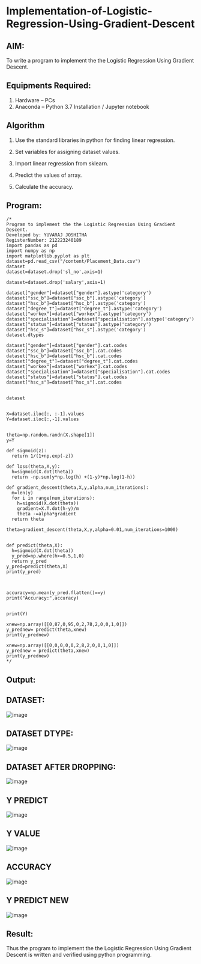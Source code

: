 # Implementation-of-Logistic-Regression-Using-Gradient-Descent

## AIM:
To write a program to implement the the Logistic Regression Using Gradient Descent.

## Equipments Required:
1. Hardware – PCs
2. Anaconda – Python 3.7 Installation / Jupyter notebook

## Algorithm
1. Use the standard libraries in python for finding linear regression.

2. Set variables for assigning dataset values.

3. Import linear regression from sklearn.

4. Predict the values of array.

5. Calculate the accuracy. 













## Program:
```
/*
Program to implement the the Logistic Regression Using Gradient Descent.
Developed by: YUVARAJ JOSHITHA
RegisterNumber: 212223240189
import pandas as pd
import numpy as np
import matplotlib.pyplot as plt
dataset=pd.read_csv("/content/Placement_Data.csv")
dataset
dataset=dataset.drop('sl_no',axis=1)

dataset=dataset.drop('salary',axis=1)

dataset["gender"]=dataset["gender"].astype('category')
dataset["ssc_b"]=dataset["ssc_b"].astype('category')
dataset["hsc_b"]=dataset["hsc_b"].astype('category')
dataset["degree_t"]=dataset["degree_t"].astype('category')
dataset["workex"]=dataset["workex"].astype('category')
dataset["specialisation"]=dataset["specialisation"].astype('category')
dataset["status"]=dataset["status"].astype('category')
dataset["hsc_s"]=dataset["hsc_s"].astype('category')
dataset.dtypes

dataset["gender"]=dataset["gender"].cat.codes
dataset["ssc_b"]=dataset["ssc_b"].cat.codes
dataset["hsc_b"]=dataset["hsc_b"].cat.codes
dataset["degree_t"]=dataset["degree_t"].cat.codes
dataset["workex"]=dataset["workex"].cat.codes
dataset["specialisation"]=dataset["specialisation"].cat.codes
dataset["status"]=dataset["status"].cat.codes
dataset["hsc_s"]=dataset["hsc_s"].cat.codes


dataset


X=dataset.iloc[:, :-1].values
Y=dataset.iloc[:,-1].values


theta=np.random.randn(X.shape[1])
y=Y

def sigmoid(z):
  return 1/(1+np.exp(-z))

def loss(theta,X,y):
  h=sigmoid(X.dot(theta))
  return -np.sum(y*np.log(h) +(1-y)*np.log(1-h))

def gradient_descent(theta,X,y,alpha,num_iterations):
  m=len(y)
  for i in range(num_iterations):
    h=sigmoid(X.dot(theta))
    gradient=X.T.dot(h-y)/m
    theta -=alpha*gradient
  return theta

theta=gradient_descent(theta,X,y,alpha=0.01,num_iterations=1000)


def predict(theta,X):
  h=sigmoid(X.dot(theta))
  y_pred=np.where(h>=0.5,1,0)
  return y_pred
y_pred=predict(theta,X)
print(y_pred)



accuracy=np.mean(y_pred.flatten()==y)
print("Accuracy:",accuracy)


print(Y)

xnew=np.array([[0,87,0,95,0,2,78,2,0,0,1,0]])
y_prednew= predict(theta,xnew)
print(y_prednew)

xnew=np.array([[0,0,0,0,0,2,8,2,0,0,1,0]])
y_prednew = predict(theta,xnew)
print(y_prednew)
*/
```

## Output:
## DATASET:
![image](https://github.com/Joshitha-YUVARAJ/-Implementation-of-Logistic-Regression-Using-Gradient-Descent/assets/145742770/87cb9516-d1b1-4b06-a22f-18c7e15a0f22)

## DATASET DTYPE:
![image](https://github.com/Joshitha-YUVARAJ/-Implementation-of-Logistic-Regression-Using-Gradient-Descent/assets/145742770/f578d118-8c94-48b9-bfef-231f0f138f17)

 ## DATASET AFTER DROPPING:
 ![image](https://github.com/Joshitha-YUVARAJ/-Implementation-of-Logistic-Regression-Using-Gradient-Descent/assets/145742770/c950f751-e1aa-44f7-8d9a-af9d95e339d1)
 
 ## Y PREDICT
 ![image](https://github.com/Joshitha-YUVARAJ/-Implementation-of-Logistic-Regression-Using-Gradient-Descent/assets/145742770/234ecf37-54eb-4786-945c-fceaec4bca86)

## Y VALUE
![image](https://github.com/Joshitha-YUVARAJ/-Implementation-of-Logistic-Regression-Using-Gradient-Descent/assets/145742770/aa01a6d8-adb7-4ea4-b88f-510893d078d7)

## ACCURACY
![image](https://github.com/Joshitha-YUVARAJ/-Implementation-of-Logistic-Regression-Using-Gradient-Descent/assets/145742770/aa58ca64-cc6f-4595-99be-a8de5721d8e4)

## Y PREDICT NEW
![image](https://github.com/Joshitha-YUVARAJ/-Implementation-of-Logistic-Regression-Using-Gradient-Descent/assets/145742770/5316e683-fbe4-4d23-b7f9-7b0c4b042c03)




## Result:
Thus the program to implement the the Logistic Regression Using Gradient Descent is written and verified using python programming.

